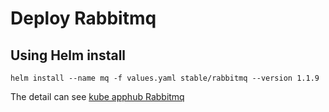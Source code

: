  # Deploy Rabbitmq
 
 ## Using Helm install
 
 ```
 helm install --name mq -f values.yaml stable/rabbitmq --version 1.1.9
 ```
 
 The detail can see [kube apphub Rabbitmq][1]
 
 [1]:https://hub.kubeapps.com/charts/stable/rabbitmq
